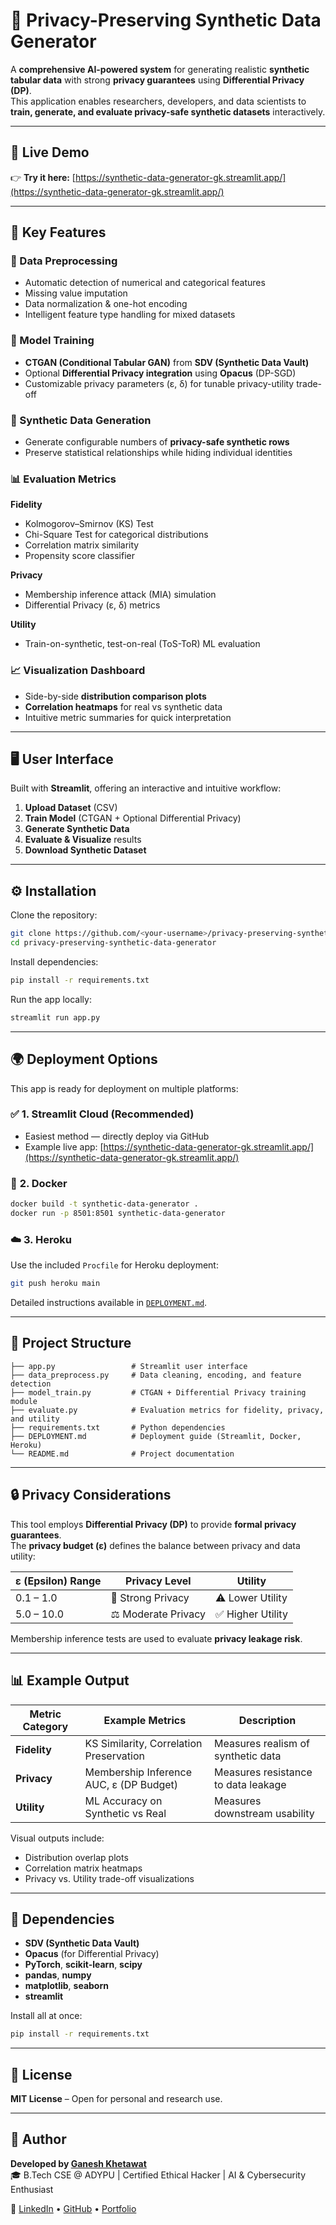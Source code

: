 # 🧠 Privacy-Preserving Synthetic Data Generator

A **comprehensive AI-powered system** for generating realistic **synthetic tabular data** with strong **privacy guarantees** using **Differential Privacy (DP)**.  
This application enables researchers, developers, and data scientists to **train, generate, and evaluate privacy-safe synthetic datasets** interactively.

---

## 🚀 Live Demo  
👉 **Try it here:** [https://synthetic-data-generator-gk.streamlit.app/](https://synthetic-data-generator-gk.streamlit.app/)

---

## 🧩 Key Features

### 🔧 Data Preprocessing  
- Automatic detection of numerical and categorical features  
- Missing value imputation  
- Data normalization & one-hot encoding  
- Intelligent feature type handling for mixed datasets  

### 🧠 Model Training  
- **CTGAN (Conditional Tabular GAN)** from **SDV (Synthetic Data Vault)**  
- Optional **Differential Privacy integration** using **Opacus** (DP-SGD)  
- Customizable privacy parameters (ε, δ) for tunable privacy-utility trade-off  

### 🧬 Synthetic Data Generation  
- Generate configurable numbers of **privacy-safe synthetic rows**  
- Preserve statistical relationships while hiding individual identities  

### 📊 Evaluation Metrics  

**Fidelity**  
- Kolmogorov–Smirnov (KS) Test  
- Chi-Square Test for categorical distributions  
- Correlation matrix similarity  
- Propensity score classifier  

**Privacy**  
- Membership inference attack (MIA) simulation  
- Differential Privacy (ε, δ) metrics  

**Utility**  
- Train-on-synthetic, test-on-real (ToS-ToR) ML evaluation  

### 📈 Visualization Dashboard  
- Side-by-side **distribution comparison plots**  
- **Correlation heatmaps** for real vs synthetic data  
- Intuitive metric summaries for quick interpretation  

---

## 🖥️ User Interface  
Built with **Streamlit**, offering an interactive and intuitive workflow:

1. **Upload Dataset** (CSV)  
2. **Train Model** (CTGAN + Optional Differential Privacy)  
3. **Generate Synthetic Data**  
4. **Evaluate & Visualize** results  
5. **Download Synthetic Dataset**  

---

## ⚙️ Installation

Clone the repository:
```bash
git clone https://github.com/<your-username>/privacy-preserving-synthetic-data-generator.git
cd privacy-preserving-synthetic-data-generator
```

Install dependencies:
```bash
pip install -r requirements.txt
```

Run the app locally:
```bash
streamlit run app.py
```

---

## 🌍 Deployment Options

This app is ready for deployment on multiple platforms:

### ✅ **1. Streamlit Cloud (Recommended)**
- Easiest method — directly deploy via GitHub  
- Example live app: [https://synthetic-data-generator-gk.streamlit.app/](https://synthetic-data-generator-gk.streamlit.app/)

### 🐳 **2. Docker**
```bash
docker build -t synthetic-data-generator .
docker run -p 8501:8501 synthetic-data-generator
```

### ☁️ **3. Heroku**
Use the included `Procfile` for Heroku deployment:
```bash
git push heroku main
```

Detailed instructions available in [`DEPLOYMENT.md`](DEPLOYMENT.md).

---

## 📁 Project Structure

```
├── app.py                 # Streamlit user interface
├── data_preprocess.py     # Data cleaning, encoding, and feature detection
├── model_train.py         # CTGAN + Differential Privacy training module
├── evaluate.py            # Evaluation metrics for fidelity, privacy, and utility
├── requirements.txt       # Python dependencies
├── DEPLOYMENT.md          # Deployment guide (Streamlit, Docker, Heroku)
└── README.md              # Project documentation
```

---

## 🔒 Privacy Considerations

This tool employs **Differential Privacy (DP)** to provide **formal privacy guarantees**.  
The **privacy budget (ε)** defines the balance between privacy and data utility:

| ε (Epsilon) Range | Privacy Level | Utility |
|--------------------|---------------|----------|
| 0.1 – 1.0 | 🔐 Strong Privacy | ⚠️ Lower Utility |
| 5.0 – 10.0 | ⚖️ Moderate Privacy | ✅ Higher Utility |

Membership inference tests are used to evaluate **privacy leakage risk**.

---

## 📊 Example Output

| Metric Category | Example Metrics | Description |
|------------------|------------------|--------------|
| **Fidelity** | KS Similarity, Correlation Preservation | Measures realism of synthetic data |
| **Privacy** | Membership Inference AUC, ε (DP Budget) | Measures resistance to data leakage |
| **Utility** | ML Accuracy on Synthetic vs Real | Measures downstream usability |

Visual outputs include:
- Distribution overlap plots  
- Correlation matrix heatmaps  
- Privacy vs. Utility trade-off visualizations  

---

## 🧰 Dependencies

- **SDV (Synthetic Data Vault)**  
- **Opacus** (for Differential Privacy)  
- **PyTorch**, **scikit-learn**, **scipy**  
- **pandas**, **numpy**  
- **matplotlib**, **seaborn**  
- **streamlit**

Install all at once:
```bash
pip install -r requirements.txt
```

---

## 📜 License  
**MIT License** – Open for personal and research use.

---

## 👤 Author  
**Developed by [Ganesh Khetawat](https://github.com/gkganesh12)**  
🎓 B.Tech CSE @ ADYPU | Certified Ethical Hacker | AI & Cybersecurity Enthusiast  

🔗 [LinkedIn](https://www.linkedin.com/in/ganeshkhetawat/) • [GitHub](https://github.com/gkganesh12) • [Portfolio](http://ganeshkhetawat.unaux.com/portfolio)
